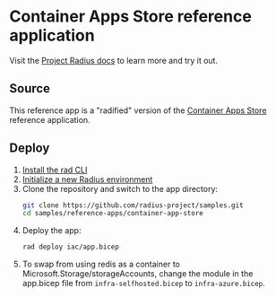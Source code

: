 # Container Apps Store reference application

Visit the [Project Radius docs](https://radapp.dev/getting-started/reference-apps/container-app-store/) to learn more and try it out.

## Source

This reference app is a "radified" version of the [Container Apps Store](https://github.com/Azure-Samples/container-apps-store-api-microservice) reference application.

## Deploy

1. [Install the rad CLI](https://radapp.dev/getting-started/)
1. [Initialize a new Radius environment](https://radapp.dev/getting-started/)
1. Clone the repository and switch to the app directory:
   ```bash
   git clone https://github.com/radius-project/samples.git
   cd samples/reference-apps/container-app-store
   ```
1. Deploy the app:
    ```bash
    rad deploy iac/app.bicep
    ```
1. To swap from using redis as a container to Microsoft.Storage/storageAccounts, change the module in the app.bicep file from `infra-selfhosted.bicep` to `infra-azure.bicep`.